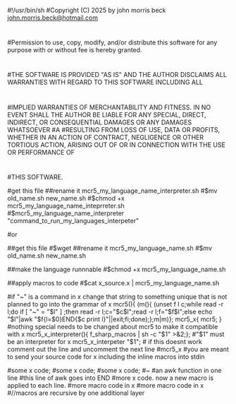 #!/usr/bin/sh
#Copyright (C) 2025 by john morris beck <john.morris.beck@hotmail.com>
#
#Permission to use, copy, modify, and/or distribute this software for any purpose with or without fee is hereby granted.
#
#THE SOFTWARE IS PROVIDED "AS IS" AND THE AUTHOR DISCLAIMS ALL WARRANTIES WITH REGARD TO THIS SOFTWARE INCLUDING ALL
#
#IMPLIED WARRANTIES OF MERCHANTABILITY AND FITNESS. IN NO EVENT SHALL THE AUTHOR BE LIABLE FOR ANY SPECIAL, DIRECT, INDIRECT, OR CONSEQUENTIAL DAMAGES OR ANY DAMAGES WHATSOEVER
#A
#RESULTING FROM LOSS OF USE, DATA OR PROFITS, WHETHER IN AN ACTION OF CONTRACT, NEGLIGENCE OR OTHER TORTIOUS ACTION, ARISING OUT OF OR IN CONNECTION WITH THE USE OR PERFORMANCE OF
#
#THIS SOFTWARE.

#get this file
##rename it mcr5_my_language_name_interpreter.sh
#$mv old_name.sh new_name.sh
#$chmod +x mcr5_my_language_name_inteprreter.sh
#$mcr5_my_language_name_interpreter "command_to_run_my_languages_interpeter"

#or

##get this file
#$wget 
##rename it mcr5_my_language_name.sh
#$mv old_name.sh new_name.sh

##make the language runnnable
#$chmod +x mcr5_my_language_name.sh

##apply macros to code
#$cat x_source.x | mcr5_my_language_name.sh



#if "~" is a command in x change that string to something unique that is not planned to go into the grammar of x
mcr5(){ (m(){ (unset f l c;while read -r l;do if [ "~" = "$l" ] ;then read -r l;c="$c$l";read -r l;f="$f$l";else echo "$l"|awk "$f{l=\$0}END{$c print l}"||exit;fi;done);};m|m)};
mcr5_x{ mcr5; } #nothing special needs to be changed about mcr5 to make it compatible with x
mcr5_x_interpreter(){ f_sharp_macros | sh -c "$1" >&2;}; #"$1" must be an interpreter for x
mcr5_x_interpeter "$1"; # if this doesnt work comment out the line and uncomment the next line
#mcr5_x #you are meant to send your source code for x including the inline macros into stdin

#some x code;
#some x code;
#some x code;
#~
#an awk function in one line
#this line of awk goes into END
#more x code. now a new macro is applied to each line.
#more macro code in x
#more macro code in x
#//macros are recursive by one additional layer
